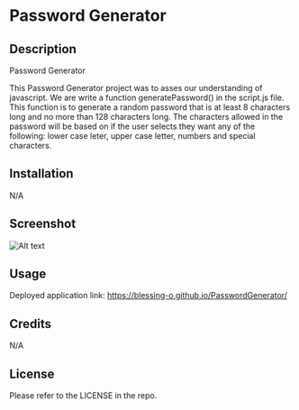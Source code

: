 # Password Generator

## Description
Password Generator

This Password Generator project was to asses our understanding of javascript. We are write a function generatePassword() in the script.js file. This function is to generate a random password that is at least 8 characters long and no more than 128 characters long. The characters allowed in the password will be based on if the user selects they want any of the following: lower case leter, upper case letter, numbers and special characters.

## Installation

N/A


## Screenshot
![Alt text](<Screenshot 2023-11-14 225143.png>)

## Usage

Deployed application link: 
https://blessing-o.github.io/PasswordGenerator/

## Credits

N/A

## License

Please refer to the LICENSE in the repo.